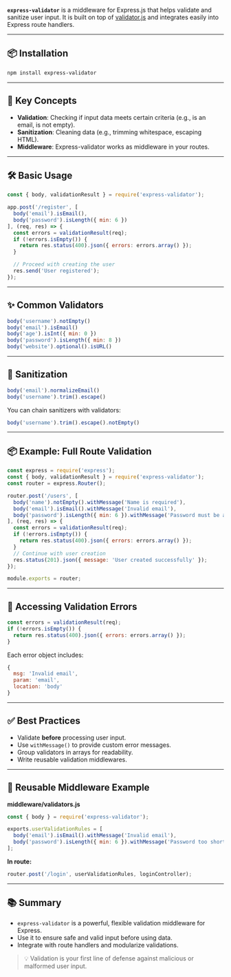 **`express-validator`** is a middleware for Express.js that helps validate and sanitize user input. It is built on top of [validator.js](https://github.com/validatorjs/validator.js) and integrates easily into Express route handlers.

---

## 📦 Installation

```bash
npm install express-validator
```

---

## 🧠 Key Concepts

- **Validation**: Checking if input data meets certain criteria (e.g., is an email, is not empty).
- **Sanitization**: Cleaning data (e.g., trimming whitespace, escaping HTML).
- **Middleware**: Express-validator works as middleware in your routes.

---

## 🛠 Basic Usage

```js
const { body, validationResult } = require('express-validator');

app.post('/register', [
  body('email').isEmail(),
  body('password').isLength({ min: 6 })
], (req, res) => {
  const errors = validationResult(req);
  if (!errors.isEmpty()) {
    return res.status(400).json({ errors: errors.array() });
  }

  // Proceed with creating the user
  res.send('User registered');
});
```

---

## ✨ Common Validators

```js
body('username').notEmpty()
body('email').isEmail()
body('age').isInt({ min: 0 })
body('password').isLength({ min: 8 })
body('website').optional().isURL()
```

---

## 🧼 Sanitization

```js
body('email').normalizeEmail()
body('username').trim().escape()
```

You can chain sanitizers with validators:
```js
body('username').trim().escape().notEmpty()
```

---

## 📦 Example: Full Route Validation

```js
const express = require('express');
const { body, validationResult } = require('express-validator');
const router = express.Router();

router.post('/users', [
  body('name').notEmpty().withMessage('Name is required'),
  body('email').isEmail().withMessage('Invalid email'),
  body('password').isLength({ min: 6 }).withMessage('Password must be at least 6 characters')
], (req, res) => {
  const errors = validationResult(req);
  if (!errors.isEmpty()) {
    return res.status(400).json({ errors: errors.array() });
  }
  // Continue with user creation
  res.status(201).json({ message: 'User created successfully' });
});

module.exports = router;
```

---

## 🧠 Accessing Validation Errors

```js
const errors = validationResult(req);
if (!errors.isEmpty()) {
  return res.status(400).json({ errors: errors.array() });
}
```

Each error object includes:
```js
{
  msg: 'Invalid email',
  param: 'email',
  location: 'body'
}
```

---

## ✅ Best Practices

- Validate **before** processing user input.
- Use `withMessage()` to provide custom error messages.
- Group validators in arrays for readability.
- Write reusable validation middlewares.

---

## 🔁 Reusable Middleware Example

**middleware/validators.js**
```js
const { body } = require('express-validator');

exports.userValidationRules = [
  body('email').isEmail().withMessage('Invalid email'),
  body('password').isLength({ min: 6 }).withMessage('Password too short')
];
```

**In route:**
```js
router.post('/login', userValidationRules, loginController);
```

---

## 📚 Summary

- `express-validator` is a powerful, flexible validation middleware for Express.
- Use it to ensure safe and valid input before using data.
- Integrate with route handlers and modularize validations.

> 💡 Validation is your first line of defense against malicious or malformed user input.
